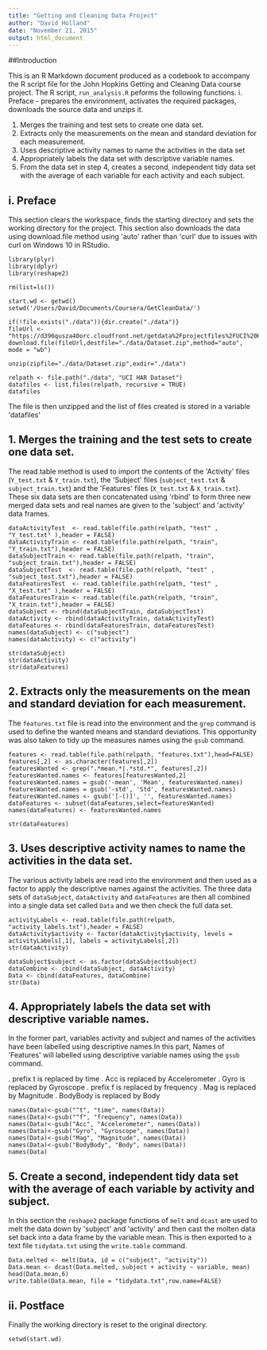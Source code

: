 ```yaml
---
title: "Getting and Cleaning Data Project"
author: "David Holland"
date: "November 21, 2015"
output: html_document
---
```


##Introduction

This is an R Markdown document produced as a codebook to accompany the R script file for the John Hopkins Getting and Cleaning Data course project. The R script, `run_analysis.R` peforms the following functions.
i. Preface - prepares the environment, activates the required packages, downloads the source data and unzips it.
1. Merges the training and test sets to create one data set.
2. Extracts only the measurements on the mean and standard deviation for each measurement. 
3. Uses descriptive activity names to name the activities in the data set
4. Appropriately labels the data set with descriptive variable names. 
5. From the data set in step 4, creates a second, independent tidy data set with the average of each variable for each activity and each subject.

## i. Preface
This section clears the workspace, finds the starting directory and sets the working directory for the project. This section also downloads the data using download.file method using 'auto' rather than 'curl' due to issues with curl on Windows 10 in RStudio.
```{r}
library(plyr)
library(dplyr)
library(reshape2)

rm(list=ls())

start.wd <- getwd()
setwd('/Users/David/Documents/Coursera/GetCleanData/')

if(!file.exists("./data")){dir.create("./data")}
fileUrl <- "https://d396qusza40orc.cloudfront.net/getdata%2Fprojectfiles%2FUCI%20HAR%20Dataset.zip"
download.file(fileUrl,destfile="./data/Dataset.zip",method="auto", mode = "wb")

unzip(zipfile="./data/Dataset.zip",exdir="./data")

relpath <- file.path("./data", "UCI HAR Dataset")
datafiles <- list.files(relpath, recursive = TRUE)
datafiles
```
The file is then unzipped and the list of files created is stored in a variable 'datafiles'

## 1. Merges the training and the test sets to create one data set.
The read.table method is used to import the contents of the 'Activity' files (`Y_test.txt` & `Y_train.txt`), the 'Subject' files (`subject_test.txt` & `subject_train.txt`) and the 'Features' files (`X_test.txt` & `X_train.txt`). These six data sets are then concatenated using 'rbind' to form three new merged data sets and real names are given to the 'subject' and 'activity' data frames.

```{r}
dataActivityTest  <- read.table(file.path(relpath, "test" , "Y_test.txt" ),header = FALSE)
dataActivityTrain <- read.table(file.path(relpath, "train", "Y_train.txt"),header = FALSE)
dataSubjectTrain <- read.table(file.path(relpath, "train", "subject_train.txt"),header = FALSE)
dataSubjectTest  <- read.table(file.path(relpath, "test" , "subject_test.txt"),header = FALSE)
dataFeaturesTest  <- read.table(file.path(relpath, "test" , "X_test.txt" ),header = FALSE)
dataFeaturesTrain <- read.table(file.path(relpath, "train", "X_train.txt"),header = FALSE)
dataSubject <- rbind(dataSubjectTrain, dataSubjectTest)
dataActivity <- rbind(dataActivityTrain, dataActivityTest)
dataFeatures <- rbind(dataFeaturesTrain, dataFeaturesTest)
names(dataSubject) <- c("subject")
names(dataActivity) <- c("activity")

str(dataSubject)
str(dataActivity)
str(dataFeatures)
```

## 2. Extracts only the measurements on the mean and standard deviation for each measurement.
The `features.txt` file is read into the environment and the `grep` command is used to define the wanted means and standard deviations. This opportunity was also taken to tidy up the measures names using the `gsub` command.
```{r}
features <- read.table(file.path(relpath, "features.txt"),head=FALSE)
features[,2] <- as.character(features[,2])
featuresWanted <- grep(".*mean.*|.*std.*", features[,2])
featuresWanted.names <- features[featuresWanted,2]
featuresWanted.names = gsub('-mean', 'Mean', featuresWanted.names)
featuresWanted.names = gsub('-std', 'Std', featuresWanted.names)
featuresWanted.names <- gsub('[-()]', '', featuresWanted.names)
dataFeatures <- subset(dataFeatures,select=featuresWanted)
names(dataFeatures) <- featuresWanted.names
```
```{r}
str(dataFeatures)
```

## 3. Uses descriptive activity names to name the activities in the data set.
The various activity labels are read into the environment and then used as a factor to apply the descriptive names against the activities. The three data sets of `dataSubject`, `dataActivity` and `dataFeatures` are then all combined into a single data set called `Data` and we then check the full data set.

```{r}
activityLabels <- read.table(file.path(relpath, "activity_labels.txt"),header = FALSE)
dataActivity$activity <- factor(dataActivity$activity, levels = activityLabels[,1], labels = activityLabels[,2])
str(dataActivity)

dataSubject$subject <- as.factor(dataSubject$subject)
dataCombine <- cbind(dataSubject, dataActivity)
Data <- cbind(dataFeatures, dataCombine)
str(Data)
```

## 4. Appropriately labels the data set with descriptive variable names.
In the former part, variables activity and subject and names of the activities have been labelled using descriptive names.In this part, Names of 'Features' will labelled using descriptive variable names using the `gsub` command.

. prefix t is replaced by time
. Acc is replaced by Accelerometer
. Gyro is replaced by Gyroscope
. prefix f is replaced by frequency
. Mag is replaced by Magnitude
. BodyBody is replaced by Body

```{r}
names(Data)<-gsub("^t", "time", names(Data))
names(Data)<-gsub("^f", "frequency", names(Data))
names(Data)<-gsub("Acc", "Accelerometer", names(Data))
names(Data)<-gsub("Gyro", "Gyroscope", names(Data))
names(Data)<-gsub("Mag", "Magnitude", names(Data))
names(Data)<-gsub("BodyBody", "Body", names(Data))
names(Data)
```

## 5. Create a second, independent tidy data set with the average of each variable by activity and subject.
In this section the `reshape2` package functions of `melt` and `dcast` are used to melt the data down by 'subject' and 'activity' and then cast the molten data set back into a data frame by the variable mean. This is then exported to a text file `tidydata.txt` using the `write.table` command.
```{r}
Data.melted <- melt(Data, id = c("subject", "activity"))
Data.mean <- dcast(Data.melted, subject + activity ~ variable, mean)
head(Data.mean,6)
write.table(Data.mean, file = "tidydata.txt",row.name=FALSE)
```

## ii. Postface
Finally the working directory is reset to the original directory.
```{r}
setwd(start.wd)
```